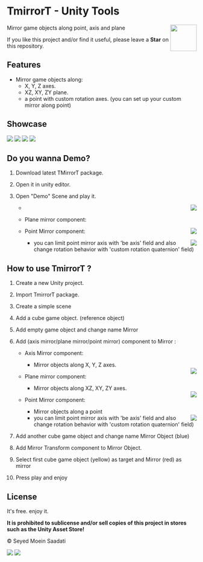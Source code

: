 # TmirrorT - Unity Tools

<img src="https://github.com/seyedmoeinsaadati/TMirroT/blob/main/media/unityLogo.png" align="right" height="70px">
Mirror game objects along point, axis and plane

If you like this project and/or find it useful, please leave a **Star** on this repository.

## Features

- Mirror game objects along:
  - X, Y, Z axes.
  - XZ, XY, ZY plane.
  - a point with custom rotation axes. (you can set up your custom mirror along point)

## Showcase

<img src="https://github.com/seyedmoeinsaadati/TMirroT/blob/main/media/main.gif">

<img src="https://github.com/seyedmoeinsaadati/TMirroT/blob/main/media/axis_mirror.gif">

<img src="https://github.com/seyedmoeinsaadati/TMirroT/blob/main/media/plane_mirror.gif" >

<img src="https://github.com/seyedmoeinsaadati/TMirroT/blob/main/media/point_mirror.gif">

## Do you wanna Demo?

1. Download latest TMirrorT package.

2. Open it in unity editor.

3. Open "Demo" Scene and play it.

   * <img src="https://github.com/seyedmoeinsaadati/TMirroT/blob/main/media/axis_mirror.png" align="right">

     

   * Plane mirror component:

     <img src="https://github.com/seyedmoeinsaadati/TMirroT/blob/main/media/plane_mirror.png" align="right">

   * Point Mirror component:

     <img src="https://github.com/seyedmoeinsaadati/TMirroT/blob/main/media/point_mirror.png" align="right">

     * you can limit point mirror axis with 'be axis' field and also change rotation behavior with 'custom rotation quaternion' field)

## How to use TmirrorT ?

1. Create a new Unity project.

2. Import TmirrorT package.

3. Create a simple scene

4. Add a cube game object. (reference object)

5. Add empty game object and change name Mirror

6. Add (axis mirror/plane mirror/point mirror) component to Mirror :

   * Axis Mirror component:

     * Mirror objects along X, Y, Z axes.

     <img src="https://github.com/seyedmoeinsaadati/TMirroT/blob/main/media/axis_mirror.png" align="right">

     

   * Plane mirror component:

     * Mirror objects along XZ, XY, ZY axes.

     <img src="https://github.com/seyedmoeinsaadati/TMirroT/blob/main/media/plane_mirror.png" align="right">

   * Point Mirror component:

     * Mirror objects along a point

     <img src="https://github.com/seyedmoeinsaadati/TMirroT/blob/main/media/point_mirror.png" align="right">

     * you can limit point mirror axis with 'be axis' field and also change rotation behavior with 'custom rotation quaternion' field)

7. Add another cube game object and change name Mirror Object (blue)

8. Add Mirror Transform component to Mirror Object.

9. Select first cube game object (yellow) as target and Mirror (red) as mirror

10. Press play and enjoy

## License

It's free. enjoy it. 

**It is prohibited to sublicense and/or sell copies of this project in stores such as the Unity Asset Store!**

© Seyed Moein Saadati

[![](https://img.shields.io/static/v1?label=Website&message=www.seyedmoeinsaadati.github.io&color=brightgreen)](https://www.seyedmoeinsaadati.github.io)
[![](https://img.shields.io/static/v1?label=G-mail&message=saadatimoin@gmail.com&color=blue)](mailto:saadatimoin@gmail.com)
